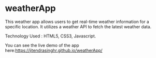 # weatherApp

This weather app allows users to get real-time weather information for a specific location. It utilizes a weather API to fetch the latest weather data.

Technology Used : HTML5, CSS3, Javascript.

You can see the live demo of the app here:https://jitendrasinghr.github.io/weatherApp/

